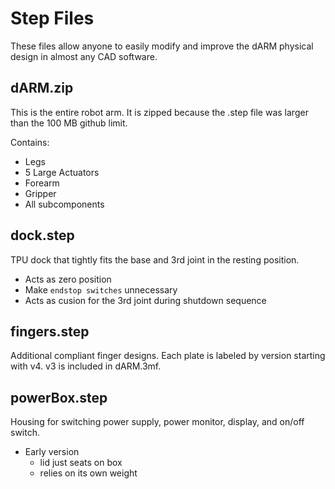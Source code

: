 # Step Files
These files allow anyone to easily modify and improve the dARM physical design in almost any CAD software.

## dARM.zip
This is the entire robot arm.  It is zipped because the .step file was larger than the 100 MB github limit.

Contains:
+ Legs
+ 5 Large Actuators
+ Forearm
+ Gripper
+ All subcomponents

## dock.step
TPU dock that tightly fits the base and 3rd joint in the resting position.
+ Acts as zero position
+ Make `endstop switches` unnecessary
+ Acts as cusion for the 3rd joint during shutdown sequence

## fingers.step
Additional compliant finger designs. Each plate is labeled by version starting with v4.  v3 is included in dARM.3mf.

## powerBox.step
Housing for switching power supply, power monitor, display, and on/off switch.
+ Early version
    - lid just seats on box
    - relies on its own weight
